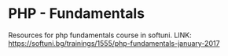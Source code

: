 # PHP - Fundamentals
Resources for php fundamentals course in softuni.
LINK: https://softuni.bg/trainings/1555/php-fundamentals-january-2017
 
